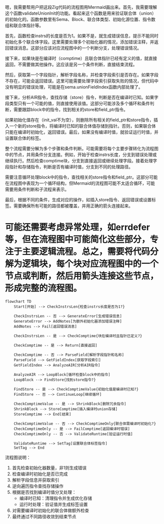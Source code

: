 嗯，我需要帮用户把这段Zig代码的流程图用Mermaid画出来。首先，我需要理解这个函数validateUnionInit的功能。看起来这个函数是用来验证联合体（union）的初始化的。函数参数里有Sema、Block、联合体类型、初始化源位置、指令数组和联合体指针等。

首先，函数检查instrs的长度是否为1。如果不是，就生成错误信息，提示不能同时初始化多个联合体字段。这里需要处理多个初始化器的情况，添加错误注释，并返回错误消息。这部分应该对应流程图中的一个判断分支，处理错误情况。

接下来，如果块是在编译时（comptime）且联合体指针已经有定义的值，就直接返回，不需要做其他操作。这应该是另一个条件判断，直接结束流程。

然后，获取第一个字段指针，解析字段名称，并检查字段索引是否存在。如果字段不存在，可能会返回错误。这里可能需要处理字段索引获取失败的情况，但代码中没有明显的错误处理，可能是在sema.unionFieldIndex函数内部处理了。

接下来，分析AIR指令，查找存储（store）指令，判断是否在编译时已知。如果字段类型只有一个可能的值，则直接使用该值。这部分可能涉及多个循环和条件判断，需要跟踪block中的指令，找到相关的store和field_ptr指令。

如果初始化值存在（init_val不为空），则删除所有相关的field_ptr和store指令，插入一个新的store指令，将编译时已知的联合体值存储到指针。否则，如果联合体只能在编译时初始化，返回错误。最后，如果没有编译时值，就验证运行时值，并设置联合体的标签。

整个流程需要分解为多个步骤和条件判断。可能需要将每个主要步骤转化为流程图中的节点，并用条件分支连接。例如，开始于检查instrs长度，分支到错误处理或继续执行。然后检查comptime块，分支到直接返回或继续处理字段。接着处理字段指针和存储指令，判断是否有编译时值，分支到不同的处理路径。

需要注意循环处理block中的指令，查找相关的store指令和field_ptr。这部分可能在流程图中表现为一个循环结构，但Mermaid的流程图可能不太适合循环，可能需要用条件判断和子流程来表示。

最后，根据不同的条件，生成对应的操作，如插入store指令、返回错误或设置标签。需要确保所有可能的路径都被覆盖，并用正确的箭头连接起来。

可能还需要考虑异常处理，如errdefer等，但在流程图中可能简化这些部分，专注于主要逻辑流程。总之，需要将代码分解为逻辑块，每个块对应流程图中的一个节点或判断，然后用箭头连接这些节点，形成完整的流程图。
================================================
```mermaid
flowchart TD
    Start[开始] --> CheckInstrsLen{检查instrs长度是否为1?}
    
    CheckInstrsLen -- 否 --> GenerateError[生成错误信息]
    GenerateError --> AddNotes[为额外初始化器添加错误注释]
    AddNotes --> Fail[返回错误消息]
    
    CheckInstrsLen -- 是 --> CheckComptime{块在编译时且指针已定义?}
    
    CheckComptime -- 是 --> Return[直接返回]
    
    CheckComptime -- 否 --> ParseField[解析字段指针和名称]
    ParseField --> GetFieldIndex[获取字段索引]
    GetFieldIndex --> AnalyzeAIR[分析AIR指令]
    
    AnalyzeAIR --> LoopBlock[循环检查block中的指令]
    LoopBlock --> FindStore{找到store指令?}
    
    FindStore -- 是 --> CheckComptimeValue{初始化值是编译时已知?}
    FindStore -- 否 --> ContinueLoop[继续循环]
    
    CheckComptimeValue -- 是 --> ShrinkBlock[删除冗余指令]
    ShrinkBlock --> StoreComptime[插入编译时union存储]
    StoreComptime --> End[结束]
    
    CheckComptimeValue -- 否 --> CheckComptimeOnly{联合体需编译时初始化?}
    CheckComptimeOnly -- 是 --> FailComptime[返回编译时错误]
    CheckComptimeOnly -- 否 --> ValidateRuntime[验证运行时值]
    
    ValidateRuntime --> SetTag[设置联合体标签指令]
    SetTag --> End
``` 

流程图说明：
1. 首先检查初始化器数量，非1则生成错误
2. 检查编译时初始化是否已完成
3. 解析字段信息并获取索引
4. 逆向遍历指令查找存储操作
5. 根据是否找到编译时值分叉处理：
   - 编译时已知：清理指令并生成优化存储
   - 运行时处理：验证值并生成标签设置
6. 对需要编译时初始化的联合体做额外检查
7. 最终通过不同路径收敛到结束节点